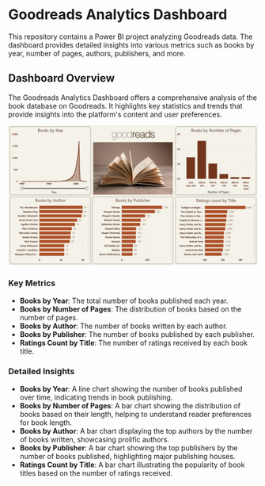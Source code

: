 # Goodreads Analytics Dashboard

This repository contains a Power BI project analyzing Goodreads data. The dashboard provides detailed insights into various metrics such as books by year, number of pages, authors, publishers, and more.

## Dashboard Overview

The Goodreads Analytics Dashboard offers a comprehensive analysis of the book database on Goodreads. It highlights key statistics and trends that provide insights into the platform's content and user preferences.

![Goodreads Analytics Dashboard](./Goodreads.PNG)

### Key Metrics

- **Books by Year**: The total number of books published each year.
- **Books by Number of Pages**: The distribution of books based on the number of pages.
- **Books by Author**: The number of books written by each author.
- **Books by Publisher**: The number of books published by each publisher.
- **Ratings Count by Title**: The number of ratings received by each book title.

### Detailed Insights

- **Books by Year**: A line chart showing the number of books published over time, indicating trends in book publishing.
- **Books by Number of Pages**: A bar chart showing the distribution of books based on their length, helping to understand reader preferences for book length.
- **Books by Author**: A bar chart displaying the top authors by the number of books written, showcasing prolific authors.
- **Books by Publisher**: A bar chart showing the top publishers by the number of books published, highlighting major publishing houses.
- **Ratings Count by Title**: A bar chart illustrating the popularity of book titles based on the number of ratings received.